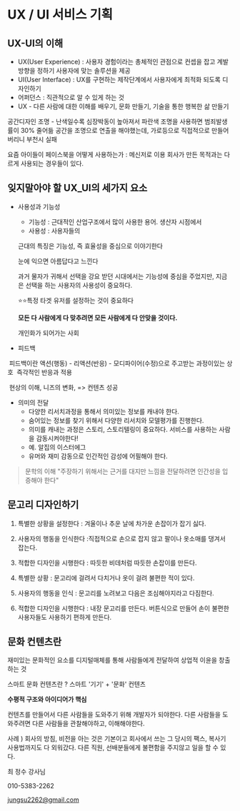 # UX / UI 서비스 기획

## UX-UI의 이해 

* UX(User Experience) : 사용자 경험이라는 총체적인 관점으로 컨셉을 잡고 계발방향을 정하기
  사용자에 맞는 솔루션을 제공
* UI(User Interface) : UX를 구현하는 제작단계에서 사용자에게 최적화 되도록 디자인하기
* 어퍼던스 : 직관적으로 알 수 있게 하는 것
* UX - 다른 사람에 대한 이해를 배우기, 문화 만들기, 기술을 통한 행복한 삶 만들기

공간디자인
조명 - 난색일수록 심장박동이 높아져서 파란색 조명을 사용하면 범죄발생률이 30% 줄어듦
공간을 조명으로 연출을 해야했는데, 가로등으로 직접적으로 만들어버리니 부천시 실패



요즘 아이들이 페이스북을 어떻게 사용하는가 : 메신저로 이용
회사가 만든 목적과는 다르게 사용되는 경우들이 있다.



## 잊지말아야 할 UX_UI의 세가지 요소

* 사용성과 기능성

  * 기능성 : 근대적인 산업구조에서 많이 사용한 용어. 생산자 시점에서
  * 사용성 : 사용자들의 

  근대의 특징은 기능성, 즉 효율성을 중심으로 이야기한다

  눈에 익으면 아름답다고 느낀다

  과거 물자가 귀해서 선택을 강요 받던 시대에서는 기능성에 중심을 주었지만, 지금은 선택을 하는 사용자의 사용성이 중요하다.

  ⭐⭐특정 타겟 유저를 설정하는 것이 중요하다

  **모든 다 사람에게 다 맞추려면 모든 사람에게 다 안맞을 것이다.**

  개인화가 되어가는 사회

* 피드백

​		피드백이란 액션(행동) - 리액션(반응) - 모디파이어(수정)으로 주고받는 과정이있는 상호
​		즉각적인 반응과 적용

​		현상의 이해, 니즈의 변화, => 컨텐츠 성공

* 의미의 전달
  * 다양한 리서치과정을 통해서 의미있는 정보를 캐내야 한다.
  * 숨어있는 정보를 찾기 위해서 다양한 리서치와 모델평가를 진행한다.
  * 의미를 캐내는 과정은 스토리, 스토리텔링이 중요하다. 서비스를 사용하는 사람을 감동시켜야한다!
  * 예. 알집의 이스터에그
  * 유머와 재미 감동으로 인간적인 감성에 어필해야 한다.

>  문학의 이해
> "주장하기 위해서는 근거를 대지만 느낌을 전달하려면 인간성을 입증해야 한다"



## 문고리 디자인하기

1. 특별한 상황을 설정한다 : 겨울이나 추운 날에 차가운 손잡이가 잡기 싫다.

2. 사용자의 행동을 인식한다 :직접적으로 손으로 잡지 않고 팔이나 옷소매를 댕겨서 잡는다.
3. 적합한 디자인을 시행한다 : 따듯한 비데처럼 따듯한 손잡이를 만든다.



1. 특별한 상황 : 문고리에 걸려서 다치거나 옷이 걸려 불편한 적이 있다.
2. 사용자의 행동을 인식 :  문고리를 노려보고 다음은 조심해야지라고 다짐한다.
3.  적합한 디자인을 시행한다 : 내장 문고리를 만든다. 버튼식으로 만들어 손이 불편한 사용자들도 사용하기 편하게 만든다.



## 문화 컨텐츠란

재미있는 문화적인 요소를 디지털매체를 통해 사람들에게 전달하여 상업적 이윤을 창출하는 것

스마트 문화 컨텐츠란 ?  스마트 '기기' + '문화' 컨텐츠



**수평적 구조와 아이디어가 핵심** 







컨텐츠를 만들어서 다른 사람들을 도와주기 위해 개발자가 되야한다. 다른 사람들을 도와주려면 다른 사람들을 관찰해야하고, 이해해야한다.



사례 ) 회사의 방침, 비전을 아는 것은 기본이고 회사에서 쓰는 그 당시의 팩스, 복사기 사용법까지도 다 외워갔다. 다른 직원, 선배분들에게 불편함을 주지않고 일을 할 수 있다.



최 정수 강사님

010-5383-2262

jungsu2262@gmail.com